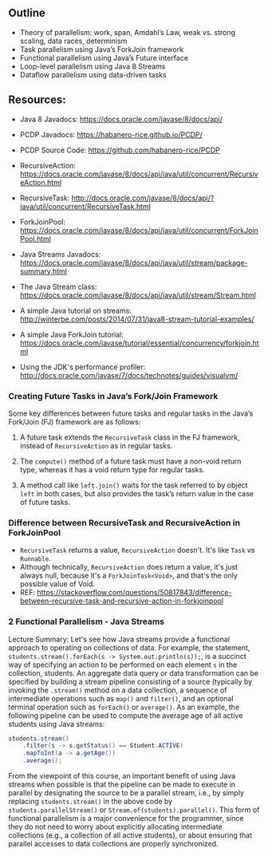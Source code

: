 ## Outline

* Theory of parallelism: work, span, Amdahl’s Law, weak vs. strong scaling, data races, determinism
* Task parallelism using Java’s ForkJoin framework
* Functional parallelism using Java’s Future interface
* Loop-level parallelism using Java 8 Streams
* Dataflow parallelism using data-driven tasks

## Resources:

* Java 8 Javadocs: https://docs.oracle.com/javase/8/docs/api/

* PCDP Javadocs: https://habanero-rice.github.io/PCDP/

* PCDP Source Code: https://github.com/habanero-rice/PCDP

* RecursiveAction: https://docs.oracle.com/javase/8/docs/api/java/util/concurrent/RecursiveAction.html

* RecursiveTask: http://docs.oracle.com/javase/8/docs/api/?java/util/concurrent/RecursiveTask.html

* ForkJoinPool: https://docs.oracle.com/javase/8/docs/api/java/util/concurrent/ForkJoinPool.html

* Java Streams Javadocs: https://docs.oracle.com/javase/8/docs/api/java/util/stream/package-summary.html

* The Java Stream class: https://docs.oracle.com/javase/8/docs/api/java/util/stream/Stream.html

* A simple Java tutorial on streams: http://winterbe.com/posts/2014/07/31/java8-stream-tutorial-examples/

* A simple Java ForkJoin tutorial: https://docs.oracle.com/javase/tutorial/essential/concurrency/forkjoin.html

* Using the JDK's performance profiler: http://docs.oracle.com/javase/7/docs/technotes/guides/visualvm/


###  Creating Future  Tasks  in Java’s  Fork/Join Framework

Some key differences between future tasks and regular tasks in the Java’s Fork/Join (FJ) framework are as follows:

1. A future task extends the `RecursiveTask` class in the FJ framework, instead of `RecursiveAction` as in regular tasks.

2. The `compute()` method of a future task must have a non-void return type, whereas it has a void return type  for  regular tasks.

3. A method call like `left.join()` waits for the task referred to by object `left` in both cases, but also provides the task’s return value  in the case of future tasks.

### Difference between RecursiveTask and RecursiveAction in ForkJoinPool
* `RecursiveTask` returns a value, `RecursiveAction` doesn't. It's like `Task` vs `Runnable`.
* Although technically, `RecursiveAction` does return a value, it's just always null, because it's a `ForkJoinTask<Void>`, and that's the only possible value of Void.
* REF: https://stackoverflow.com/questions/50817843/difference-between-recursive-task-and-recursive-action-in-forkjoinpool


### 2 Functional Parallelism - Java Streams

Lecture Summary: Let's see how Java streams provide  a  functional approach to operating on collections of data. For example, the statement, `students.stream().forEach(s -> System.out.println(s));`, is a succinct way of specifying an action to be performed on each element `s` in the collection, students.  An aggregate data query or data transformation can be specified by  building a stream  pipeline consisting of a source (typically by  invoking the `.stream()` method on a data collection, a sequence of intermediate operations such as `map()` and `filter()`, and an optional terminal operation such as `forEach()` or `average()`.  As an example, the following pipeline can be used to compute the average age of all active  students using Java streams:

```java
students.stream()
    .filter(s -> s.getStatus() == Student.ACTIVE)
    .mapToInt(a -> a.getAge())
    .average();
```

From the viewpoint of this course, an important benefit of using Java  streams when possible is that the  pipeline can be made to execute in parallel by designating the source to be a parallel stream, i.e., by simply replacing `students.stream()` in the above code by `students.parallelStream()` or `Stream.of(students).parallel()`. This form of functional parallelism is a major convenience for the programmer, since they do not need to worry about explicitly allocating intermediate collections (e.g., a collection of all active students), or about ensuring that parallel accesses to data collections are  properly synchronized.
